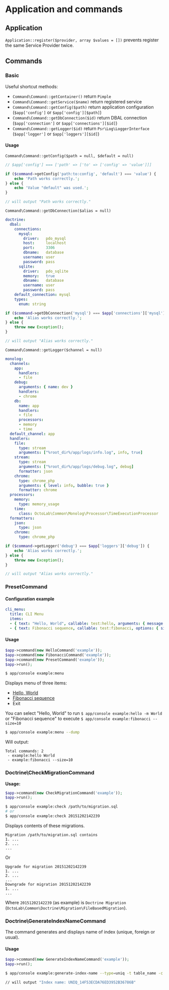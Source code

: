 # Application and commands

## Application

`Application::register($provider, array $values = [])` prevents register the same Service Provider twice.

## Commands

### Basic

Useful shortcut methods:

- `Command\Command::getContainer()` return `Pimple`
- `Command\Command::getService($name)` return registered service
- `Command\Command::getConfig($path)` return application configuration (`$app['config']` or `$app['config'][$path]`)
- `Command\Command::getDbConnection($id)` return DBAL connection (`$app['connection']` or `$app['connections'][$id]`)
- `Command\Command::getLogger($id)` return `Psr\Log\LoggerInterface` (`$app['logger']` or `$app['loggers'][$id]`)

#### Usage

`Command\Command::getConfig($path = null, $default = null)`

```php
// $app['config'] === ['path' => ['to' => ['config' => 'value']]]

if ($command->getConfig('path:to:config', 'default') === 'value') {
    echo 'Path works correctly.';
} else {
    echo 'Value "default" was used.';
}

// will output "Path works correctly."
```

`Command\Command::getDbConnection($alias = null)`

```yml
doctrine:
  dbal:
    connections:
      mysql:
        driver:   pdo_mysql
        host:     localhost
        port:     3306
        dbname:   database
        username: user
        password: pass
      sqlite:
        driver:   pdo_sqlite
        memory:   true
        dbname:   database
        username: user
        password: pass
    default_connection: mysql
    types:
      enum: string
```

```php
if ($command->getDbConnection('mysql') === $app['connections']['mysql']) {
    echo 'Alias works correctly.';
} else {
    throw new Exception();
}

// will output "Alias works correctly."
```

`Command\Command::getLogger($channel = null)`

```yml
monolog:
  channels:
    app:
      handlers:
      - file
    debug:
      arguments: { name: dev }
      handlers:
      - chrome
    db:
      name: app
      handlers:
      - file
      processors:
      - memory
      - time
  default_channel: app
  handlers:
    file:
      type: stream
      arguments: ["%root_dir%/app/logs/info.log", info, true]
    stream:
      type: stream
      arguments: ["%root_dir%/app/logs/debug.log", debug]
      formatter: json
    chrome:
      type: chrome_php
      arguments: { level: info, bubble: true }
      formatter: chrome
  processors:
    memory:
      type: memory_usage
    time:
      class: OctoLab\Common\Monolog\Processor\TimeExecutionProcessor
  formatters:
    json:
      type: json
    chrome:
      type: chrome_php
```

```php
if ($command->getLogger('debug') === $app['loggers']['debug']) {
    echo 'Alias works correctly.';
} else {
    throw new Exception();
}

// will output "Alias works correctly."
```

### PresetCommand

#### Configuration example

```yml
cli_menu:
  title: CLI Menu
  items:
  - { text: "Hello, World", callable: test:hello, arguments: { message: World } }
  - { text: Fibonacci sequence, callable: test:fibonacci, options: { size: 10 } }
```

#### Usage

```php
$app->command(new HelloCommand('example'));
$app->command(new FibonacciCommand('example'));
$app->command(new PresetCommand('example'));
$app->run();
```

```bash
$ app/console example:menu
```

Displays menu of three items:

- [Hello, World](/tests/Command/CliMenu/HelloCommand.php)
- [Fibonacci sequence](/tests/Command/CliMenu/FibonacciCommand.php)
- Exit

You can select "Hello, World" to run `$ app/console example:hello -m World`
or "Fibonacci sequence" to execute `$ app/console example:fibonacci --size=10`

```bash
$ app/console example:menu --dump
```

Will output:

```
Total commands: 2
 - example:hello World
 - example:fibonacci --size=10
```

### Doctrine\CheckMigrationCommand

__Usage:__

```php
$app->command(new CheckMigrationCommand('example'));
$app->run();
```

```bash
$ app/console example:check /path/to/migration.sql
# or
$ app/console example:check 20151202142239
```

Displays contents of these migrations.

```
Migration /path/to/migration.sql contains
1. ...
2. ...
...
```

Or

```
Upgrade for migration 20151202142239
1. ...
2. ...
...
Downgrade for migration 20151202142239
1. ...
...
```

Where `20151202142239` (as example) is `Doctrine Migration` (`OctoLab\Common\Doctrine\Migration\FileBasedMigration`).

### Doctrine\GenerateIndexNameCommand

The command generates and displays name of index (unique, foreign or usual).

#### Usage

```php
$app->command(new GenerateIndexNameCommand('example'));
$app->run();
```

```bash
$ app/console example:generate-index-name --type=uniq -t table_name -c user_id,title

// will output "Index name: UNIQ_14F53ECDA76ED3952B36786B"
```
